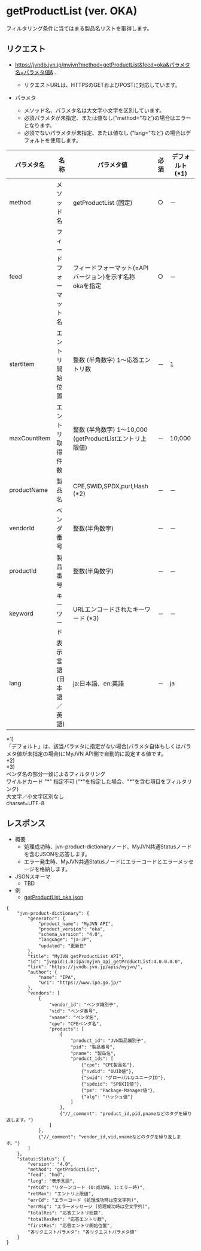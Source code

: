 # getProductList (ver. OKA)
フィルタリング条件に当てはまる製品名リストを取得します。

## リクエスト
* https://jvndb.jvn.jp/myjvn?method=getProductList&feed=oka&パラメタ名=パラメタ値&...
  * リクエストURLは、HTTPSのGETおよびPOSTに対応しています。

* パラメタ
  * メソッド名、パラメタ名は大文字小文字を区別しています。
  * 必須パラメタが未指定、または値なし("method="など)の場合はエラーとなります。
  * 必須でないパラメタが未指定、または値なし ("lang="など) の場合はデフォルトを使用します。

| パラメタ名 | 名称 | パラメタ値 | 必須 | デフォルト(\*1) |
| ---- | ---- | ---- | ---- | ---- | 
| method | メソッド名 | getProductList (固定) | ○ | － |
| feed | フィードフォーマット名 | フィードフォーマット(=APIバージョン)を示す名称 <br> okaを指定 | ○ | － |
| startItem | エントリ開始位置 | 整数 (半角数字) 1～応答エントリ数 | － | 1 |
| maxCountItem | エントリ取得件数 | 整数 (半角数字) 1～10,000 (getProductListエントリ上限値)  | － | 10,000 |
| productName | 製品名 | CPE,SWID,SPDX,purl,Hash (\*2) | － | － |
| vendorId | ベンダ番号 | 整数(半角数字) | － | － |
| productId | 製品番号 | 整数(半角数字) | － | － |
| keyword | キーワード | URLエンコードされたキーワード (\*3) | － | － |
| lang | 表示言語(日本語／英語) | ja:日本語、en:英語 | － | ja |

\*1)  
「デフォルト」は、該当パラメタに指定がない場合(パラメタ自体もしくはパラメタ値が未指定の場合)にMyJVN API側で自動的に設定する値です。  
\*2)  
\*3)  
ベンダ名の部分一致によるフィルタリング  
ワイルドカード "\*" 指定不可 ("\*"を指定した場合、"\*"を含む項目をフィルタリング)  
大文字／小文字区別なし  
charset=UTF-8  

## レスポンス
* 概要
  * 処理成功時、jvn-product-dictionaryノード、MyJVN共通Statusノードを含むJSONを応答します。
  * エラー発生時、MyJVN共通Statusノードにエラーコードとエラーメッセージを格納します。
* JSONスキーマ  
  * TBD 
* 例
  * [ getProductList_oka.json ](examples/getProductList_oka.json)

```
{
    "jvn-product-dictionary": {
        "generator": {
            "product_name": "MyJVN API",
            "product_version": "oka",
            "schema_version": "4.0",
            "language": "ja-JP",
            "updated": "更新日"
        },
        "title": "MyJVN getProductList API",
        "id": "jvnpid:1.0:ipa:myjvn_api_getProductList:4.0.0.0.0",
        "link": "https://jvndb.jvn.jp/apis/myjvn/",
        "author": {
            "name": "IPA",
            "uri": "https://www.ipa.go.jp/"
        },
        "vendors": [
            {
                "vendor_id": "ベンダ識別子",
                "vid": "ベンダ番号",
                "vname": "ベンダ名",
                "cpe": "CPEベンダ名",
                "products": [
                    {
                        "product_id": "JVN製品識別子",
                        "pid": "製品番号",
                        "pname": "製品名",
                        "product_ids": [
                            {"cpe": "CPE製品名"},
                            {"nvdid": "UUID値"},
                            {"swid": "グローバルなユニークID"},
                            {"spdxid": "SPDXID値"},
                            {"pm": "Package-Manager値"},
                            {"alg": "ハッシュ値"}
                        ]
                    },
                    {"//_comment": "product_id,pid,pnameなどのタグを繰り返します。"}
                ]
            },
            {"//_comment": "vendor_id,vid,vnameなどのタグを繰り返します。"}
        ]
    },
    "status:Status": {
        "version": "4.0",
        "method": "getProductList",
        "feed": "hnd",
        "lang": "表示言語",
        "retCd": "リターンコード (0:成功時、1:エラー時)",
        "retMax": "エントリ上限値",
        "errCd": "エラーコード (処理成功時は空文字列)",
        "errMsg": "エラーメッセージ (処理成功時は空文字列)",
        "totalRes": "応答エントリ総数",
        "totalResRet": "応答エントリ数",
        "firstRes": "応答エントリ開始位置",
        "各リクエストパラメタ": "各リクエストパラメタ値"
    }
}
```

